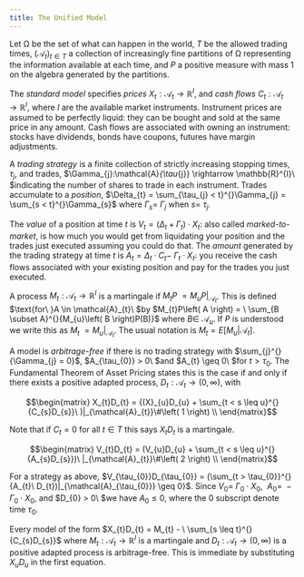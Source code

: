 ```yaml
---
title: The Unified Model 
---
```


Let Ω be the set of what can happen in the world, $T$ be the allowed
trading times, ${(\mathcal{A}_{t})}_{t \in T}$ a collection of
increasingly fine partitions of Ω representing the information available
at each time, and $P$ a positive measure with mass 1 on the algebra
generated by the partitions.

The *standard model* specifies *prices*
$X_{t}:\mathcal{A}_{t} \rightarrow \mathbb{R}^{I}$, and *cash flows*
$C_{t}:\mathcal{A}_{t} \rightarrow \mathbb{R}^{I}$, where $I$ are the
available market instruments. Instrument prices are assumed to be
perfectly liquid: they can be bought and sold at the same price in any
amount. Cash flows are associated with owning an instrument: stocks have
dividends, bonds have coupons, futures have margin adjustments.

A *trading strategy* is a finite collection of strictly increasing
stopping times, $\tau_{j}$, and trades,
$\Gamma_{j}:\mathcal{A}_{\tau_{j}} \rightarrow \mathbb{R}^{I}\ $indicating
the number of shares to trade in each instrument. Trades accumulate to a
*position*,
$\Delta_{t} = \sum_{\tau_{j} < t}^{}\Gamma_{j} = \sum_{s < t}^{}\Gamma_{s}$
where $\Gamma_{s} = \ \Gamma_{j}$ when $s = \ \tau_{j}$.

The *value* of a position at time $t$ is
$V_{t} = \left( \Delta_{t} + \Gamma_{t} \right) \cdot X_{t}$: also
called *marked-to-market*, is how much you would get from liquidating
your position and the trades just executed assuming you could do that.
The *amount* generated by the trading strategy at time $t$ is
$A_{t} = \Delta_{t} \cdot C_{t} - \ \Gamma_{t} \cdot X_{t}$: you receive
the cash flows associated with your existing position and pay for the
trades you just executed.

A process $M_{t}:\mathcal{A}_{t} \rightarrow \mathbb{R}^{I}$ is a
martingale if $M_{t}P\  = M_{u}P|_{\mathcal{A}_{t}}$. This is defined
$\text{for\ }A \in \mathcal{A}_{t}\ $by
$M_{t}P\left( A \right) = \ \sum_{B \subset A}^{}{M_{u}\left( B \right)P(B)}$
where $B \in$ $\mathcal{A}_{u}$. If $P$ is understood we write this as
$M_{t}\  = M_{u}|_{\mathcal{A}_{t}}$. The usual notation is
$M_{t} = E\left\lbrack M_{u} \middle| \mathcal{A}_{t} \right\rbrack.$

A model is *arbitrage-free* if there is no trading strategy with
$\sum_{j}^{}{\Gamma_{j} = 0}$, $A_{\tau_{0}} > 0\ $and
$A_{t} \geq 0\ $for $t > \tau_{0}$. The Fundamental Theorem of Asset
Pricing states this is the case if and only if there exists a positive
adapted process,
$D_{t}:\mathcal{A}_{t} \rightarrow \left( 0,\infty \right)$, with

$$\begin{matrix}
X_{t}D_{t} = {(X}_{u}D_{u} + \sum_{t < s \leq u}^{}{C_{s}D_{s}}\ )|_{\mathcal{A}_{t}}\#\left( 1 \right) \\
\end{matrix}$$

Note that if$\ C_{t} = 0$ for all $t \in T$ this says $X_{t}D_{t}$ is a
martingale.

$$\begin{matrix}
V_{t}D_{t} = (V_{u}D_{u} + \sum_{t < s \leq u}^{}{A_{s}D_{s}})\ |_{\mathcal{A}_{t}}\#\left( 2 \right) \\
\end{matrix}$$

For a strategy as above,
$V_{\tau_{0}}D_{\tau_{0}} = (\sum_{t > \tau_{0}}^{}{A_{t}\ D_{t})|_{\mathcal{A}_{\tau_{0}}} \geq 0}$.
Since $V_{0} = \ \Gamma_{0} \cdot X_{0}$,
$\ A_{0} = \  - \Gamma_{0} \cdot X_{0}$, and $D_{0} > 0\ $we have
$A_{0} \leq 0$, where the 0 subscript denote time $\tau_{0}$.

Every model of the form
$X_{t}D_{t} = M_{t} - \ \sum_{s \leq t}^{}{C_{s}D_{s}}$ where
$M_{t}:\mathcal{A}_{t} \rightarrow \mathbb{R}^{I}$ is a martingale and
$D_{t}:\mathcal{A}_{t} \rightarrow (0,\infty)$ is a positive adapted
process is arbitrage-free. This is immediate by substituting
$X_{u}D_{u}$ in the first equation.
